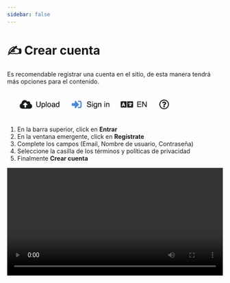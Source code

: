 ```yaml
---
sidebar: false
---
```


# ✍️ Crear cuenta

Es recomendable registrar una cuenta en el sitio, de esta manera tendrá más opciones para el contenido.

<img class="media-screen" src="../src/screen/entrar.png" width="400"/>

1. En la barra superior, click en **Entrar**
2. En la ventana emergente, click en **Regístrate**
3. Complete los campos (Email, Nombre de usuario, Contraseña)
4. Seleccione la casilla de los términos y políticas de privacidad
5. Finalmente **Crear cuenta**

<video class="media-screen" width="100%" controls autoplay>
    <source src="../src/screen/signup.webm" type="video/webm">
</video>

